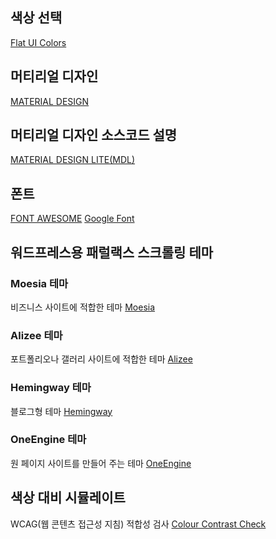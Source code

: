 ## 색상 선택 
[Flat UI Colors](https://flatuicolors.com)

## 머티리얼 디자인
[MATERIAL DESIGN](https://material.io)

## 머티리얼 디자인 소스코드 설명
[MATERIAL DESIGN LITE(MDL)](https://getmdl.io)

## 폰트
[FONT AWESOME](https://fontawesome.com/)
[Google Font](https://fonts.google.com)

## 워드프레스용 패럴랙스 스크롤링 테마
### Moesia 테마
비즈니스 사이트에 적합한 테마
[Moesia](https://athemes.com/theme/moesia)
### Alizee 테마
포트폴리오나 갤러리 사이트에 적합한 테마
[Alizee](https://athemes.com/theme/alizee)
### Hemingway 테마
블로그형 테마
[Hemingway](https://www.andersnoren.se/teman/hemingway-wordpress-theme)
### OneEngine 테마
원 페이지 사이트를 만들어 주는 테마
[OneEngine](https://www.enginethemes.com/themes/oneengine)

## 색상 대비 시뮬레이트
WCAG(웹 콘텐츠 접근성 지침) 적합성 검사
[Colour Contrast Check](https://webaim.org/resources/contrastchecker)
